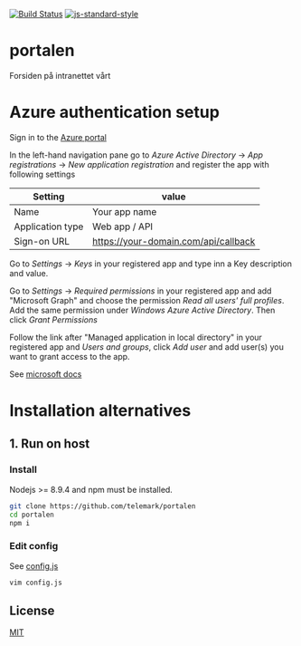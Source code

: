 [![Build Status](https://travis-ci.org/telemark/portalen.svg?branch=master)](https://travis-ci.org/telemark/portalen)
[![js-standard-style](https://img.shields.io/badge/code%20style-standard-brightgreen.svg?style=flat)](https://github.com/feross/standard)

# portalen

Forsiden på intranettet vårt

# Azure authentication setup

Sign in to the [Azure portal](https://portal.azure.com/)

In the left-hand navigation pane go to *Azure Active Directory* -> *App registrations* -> *New application registration* and register the app with following settings

| Setting | value |
| ------- | ----- |
| Name    | Your app name |
| Application type | Web app / API |
| Sign-on URL | https://your-domain.com/api/callback |

Go to *Settings* -> *Keys* in your registered app and type inn a Key description and value.

Go to *Settings* -> *Required permissions* in your registered app and add "Microsoft Graph" and choose the permission *Read all users' full profiles*. Add the same permission under *Windows Azure Active Directory*. Then click *Grant Permissions*

Follow the link after "Managed application in local directory" in your registered app and *Users and groups*, click *Add user* and add user(s) you want to grant access to the app.

See [microsoft docs](https://docs.microsoft.com/en-us/azure/active-directory/develop/active-directory-integrating-applications)


# Installation alternatives

## 1. Run on host

### Install

Nodejs >= 8.9.4 and npm must be installed.

```sh
git clone https://github.com/telemark/portalen
cd portalen
npm i
```

### Edit config

See [config.js](config.js)

```sh
vim config.js
```

## License

[MIT](LICENSE)

